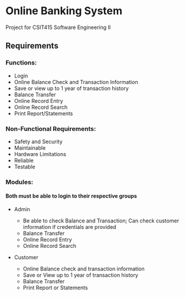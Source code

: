 # Online Banking System
Project for CSIT415 Software Engineering II

## Requirements
### Functions:
* Login
* Online Balance Check and Transaction Information
* Save or view up to 1 year of transaction history
* Balance Transfer
* Online Record Entry
* Online Record Search
* Print Report/Statements

### Non-Functional Requirements:
* Safety and Security
* Maintainable
* Hardware Limitations
* Reliable
* Testable

### Modules:
#### Both must be able to login to their respective groups

* Admin
  - Be able to check Balance and Transaction; Can check customer information if credentials are provided
  - Balance Transfer
  - Online Record Entry
  - Online Record Search

* Customer
  - Online Balance check and transaction information
  - Save or View up to 1 year of transaction history
  - Balance Transfer
  - Print Report or Statements
